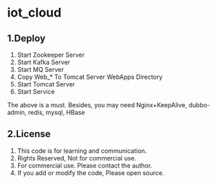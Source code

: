 # iot_cloud

## 1.Deploy
1. Start Zookeeper Server
2. Start Kafka Server
3. Start MQ Server
4. Copy Web_* To Tomcat Server WebApps Directory
5. Start Tomcat Server
6. Start Service

The above is a must. Besides, you may need Nginx+KeepAlive, dubbo-admin, redis, mysql, HBase

## 2.License
1. This code is for learning and communication. 
2. Rights Reserved, Not for commercial use.
3. For commercial use. Please contact the author.
4. If you add or modify the code, Please open source.
